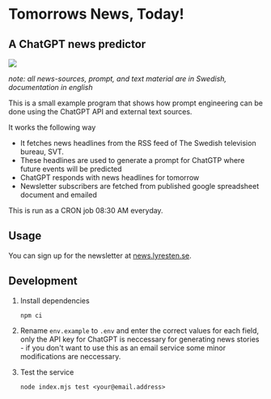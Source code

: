 # Tomorrows News, Today!

## A ChatGPT news predictor

![](https://lh5.googleusercontent.com/azCX6GY9dfGXCiAg4TZrosEFE7RYx8bLNlpY0B3gfG8e0H6ghset7r_69694idw2Ouuiw0AxCOFXedM0LoI_jde3asL7jULsG2NjgU9AbQYgCD9OWj8vSVSsoLChTE-_Bw=w1020)

_note: all news-sources, prompt, and text material are in Swedish, documentation in english_

This is a small example program that shows how prompt engineering can be done using the ChatGPT API and external text sources.

It works the following way

- It fetches news headlines from the RSS feed of The Swedish television bureau, SVT.
- These headlines are used to generate a prompt for ChatGTP where future events will be predicted
- ChatGPT responds with news headlines for tomorrow
- Newsletter subscribers are fetched from published google spreadsheet document and emailed

This is run as a CRON job 08:30 AM everyday.

## Usage

You can sign up for the newsletter at [news.lyresten.se](https://news.lyresten.se).

## Development

1. Install dependencies

   `npm ci`

2. Rename `env.example` to `.env` and enter the correct values for each field, only the API key for ChatGPT is neccessary for generating news stories - if you don't want to use this as an email service some minor modifications are neccessary.

3. Test the service

   `node index.mjs test <your@email.address>`
